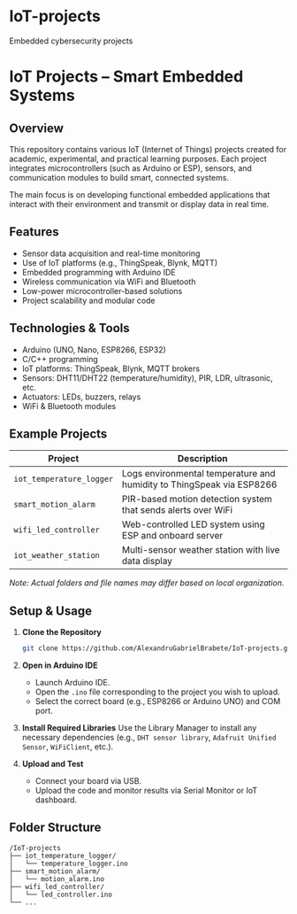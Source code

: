 # IoT-projects
Embedded cybersecurity projects 

# IoT Projects – Smart Embedded Systems

## Overview

This repository contains various IoT (Internet of Things) projects created for academic, experimental, and practical learning purposes. Each project integrates microcontrollers (such as Arduino or ESP), sensors, and communication modules to build smart, connected systems.

The main focus is on developing functional embedded applications that interact with their environment and transmit or display data in real time.

## Features

- Sensor data acquisition and real-time monitoring
- Use of IoT platforms (e.g., ThingSpeak, Blynk, MQTT)
- Embedded programming with Arduino IDE
- Wireless communication via WiFi and Bluetooth
- Low-power microcontroller-based solutions
- Project scalability and modular code

## Technologies & Tools

- Arduino (UNO, Nano, ESP8266, ESP32)
- C/C++ programming
- IoT platforms: ThingSpeak, Blynk, MQTT brokers
- Sensors: DHT11/DHT22 (temperature/humidity), PIR, LDR, ultrasonic, etc.
- Actuators: LEDs, buzzers, relays
- WiFi & Bluetooth modules

## Example Projects

| Project                  | Description                                                                 |
|--------------------------|-----------------------------------------------------------------------------|
| `iot_temperature_logger` | Logs environmental temperature and humidity to ThingSpeak via ESP8266       |
| `smart_motion_alarm`     | PIR-based motion detection system that sends alerts over WiFi               |
| `wifi_led_controller`    | Web-controlled LED system using ESP and onboard server                      |
| `iot_weather_station`    | Multi-sensor weather station with live data display                         |

*Note: Actual folders and file names may differ based on local organization.*

## Setup & Usage

1. **Clone the Repository**
   ```bash
   git clone https://github.com/AlexandruGabrielBrabete/IoT-projects.git
   ```

2. **Open in Arduino IDE**
   - Launch Arduino IDE.
   - Open the `.ino` file corresponding to the project you wish to upload.
   - Select the correct board (e.g., ESP8266 or Arduino UNO) and COM port.

3. **Install Required Libraries**
   Use the Library Manager to install any necessary dependencies (e.g., `DHT sensor library`, `Adafruit Unified Sensor`, `WiFiClient`, etc.).

4. **Upload and Test**
   - Connect your board via USB.
   - Upload the code and monitor results via Serial Monitor or IoT dashboard.

## Folder Structure

```
/IoT-projects
├── iot_temperature_logger/
│   └── temperature_logger.ino
├── smart_motion_alarm/
│   └── motion_alarm.ino
├── wifi_led_controller/
│   └── led_controller.ino
└── ...
```
